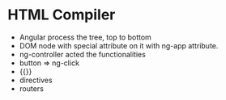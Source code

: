 # HTML Compiler

- Angular process the tree, top to bottom
- DOM node with special attribute on it with ng-app attribute.
- ng-controller acted the functionalities
- button => ng-click
- {{}}
- directives
- routers